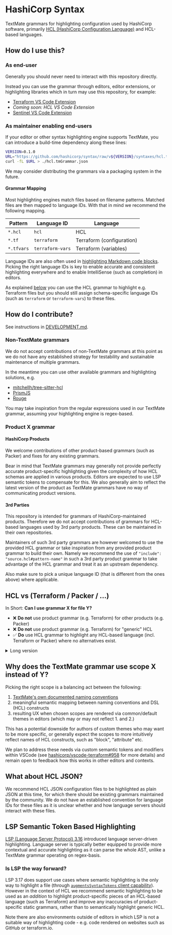 # HashiCorp Syntax

TextMate grammars for highlighting configuration used by HashiCorp software, primarily [HCL (HashiCorp Configuration Language)](https://github.com/hashicorp/hcl) and HCL-based languages.

## How do I use this?

### As end-user

Generally you should never need to interact with this repository directly.

Instead you can use the grammar through editors, editor extensions, or highlighting libraries which in turn may use this repository, for example:

 - [Terraform VS Code Extension](https://marketplace.visualstudio.com/items?itemName=HashiCorp.terraform)
 - _Coming soon: HCL VS Code Extension_
 -  [Sentinel VS Code Extension](https://marketplace.visualstudio.com/items?itemName=HashiCorp.sentinel)

### As maintainer enabling end-users

If your editor or other syntax highlighting engine supports TextMate, you can introduce a build-time dependency along these lines:

```sh
VERSION=0.1.0
URL="https://github.com/hashicorp/syntax/raw/v${VERSION}/syntaxes/hcl.tmGrammar.json"
curl -fL $URL > ./hcl.tmGrammar.json
```

We may consider distributing the grammars via a packaging system in the future.

#### Grammar Mapping

Most highlighting engines match files based on filename patterns. Matched files are then mapped to language IDs. With that in mind we recommend the following mapping.

| Pattern     | Language ID      | Language                  |
| ----------- | ---------------- | ------------------------- |
| `*.hcl`     | `hcl`            | HCL                       |
| `*.tf`      | `terraform`      | Terraform (configuration) |
| `*.tfvars`  | `terraform-vars` | Terraform (variables)     |

Language IDs are also often used in [highlighting Markdown code blocks](https://www.markdownguide.org/extended-syntax/#syntax-highlighting). Picking the right language IDs is key to enable accurate and consistent highlighting everywhere and to enable IntelliSense (such as completion) in editors.

As explained [below](#hcl-vs-terraform--packer--) you can use the HCL grammar to highlight e.g. Terraform files but you should still assign schema-specific language IDs (such as `terraform` or `terraform-vars`) to these files.

## How do I contribute?

See instructions in [DEVELOPMENT.md](./DEVELOPMENT.md).

### Non-TextMate grammars

We do not accept contributions of non-TextMate grammars at this point as we do not have any established strategy for testability and sustainable maintenance of multiple grammars.

In the meantime you can use other available grammars and highlighting solutions, e.g.

 - [mitchellh/tree-sitter-hcl](https://github.com/mitchellh/tree-sitter-hcl)
 - [PrismJS](https://prismjs.com/#supported-languages)
 - [Rouge](http://rouge.jneen.net/v3.28.0/hcl/)

You may take inspiration from the regular expressions used in our TextMate grammar, assuming your highlighting engine is regex-based.

### Product X grammar

#### HashiCorp Products

We welcome contributions of other product-based grammars (such as Packer) and fixes for any existing grammars.

Bear in mind that TextMate grammars may generally not provide perfectly accurate product-specific highlighting given the complexity of how HCL schemas are applied in various products. Editors are expected to use LSP semantic tokens to compensate for this. We also generally aim to reflect the latest version of the product as TextMate grammars have no way of communicating product versions.

#### 3rd Parties

This repository is intended for grammars of HashiCorp-maintained products. Therefore we do not accept contributions of grammars for HCL-based languages used by 3rd party products. These can be maintained in their own repositories.

Maintainers of such 3rd party grammars are however welcomed to use the provided HCL grammar or take inspiration from any provided product grammar to build their own. Namely we recommend the use of `"include": "source.hcl#pattern-name"` in such a 3rd party product grammar to take advantage of the HCL grammar and treat it as an upstream dependency.

Also make sure to pick a unique language ID (that is different from the ones above) where applicable.

## HCL vs (Terraform / Packer / ...)

In Short: **Can I use grammar X for file Y?**

 - ❌ **Do not** use product grammar (e.g. Terraform) for other products (e.g. Packer)
 - ❌ **Do not** use product grammar (e.g. Terraform) for "generic" HCL
 - ✅ **Do** use HCL grammar to highlight any HCL-based language (incl. Terraform or Packer) where no alternatives exist.

<details>
  <summary markdown="span">Long version</summary>

HCL is a schema-based language. Schema is an integral part of any HCL-based language as it declares the names of blocks, names of attributes, expected expressions and data types etc. You can think of it as similar to JSON schemas in JSON.

The language itself (HCL) cannot and should not imply any schema, i.e. does _not_ imply any block or attribute names. Schema is what makes the language product-specific.

To put it simply:

```
HCL + Schema (e.g. Terraform or Packer) = Product-specific language (Terraform language or Packer language).
```

To provide any product-specific feature, either more precise product-specific highlighting or any IntelliSense, such as completion, hover, go-to-definition etc., editors need to know what schema to use.

For example, to understand the meaning of `resource` block in Terraform when user hovers over it, the editor needs to know the file is a Terraform configuration file. Unlike `terraform`, `hcl` does not convey that information.

Schemas may also differ even in the context of a single product (e.g. `terraform` vs `terraform-vars`). This is why it's essential to use documented language IDs.
</details>

## Why does the TextMate grammar use scope X instead of Y?

Picking the right scope is a balancing act between the following:

 1. [TextMate's own documented naming conventions](https://macromates.com/manual/en/language_grammars)
 1. meaningful semantic mapping between naming conventions and DSL (HCL) constructs
 1. resulting UX when chosen scopes are rendered via common/default themes in editors (which may or may not reflect 1. and 2.)

This has a potential downside for authors of custom themes who may want to be more specific, or generally expect the scopes to more intuitively reflect names of HCL constructs, such as "block", "attribute" etc.

We plan to address these needs via custom semantic tokens and modifiers within VSCode (see [hashicorp/vscode-terraform#958](https://github.com/hashicorp/vscode-terraform/pull/958) for more details) and remain open to feedback how this works in other editors and contexts.

## What about HCL JSON?

We recommend HCL JSON configuration files to be highlighted as plain JSON at this time, for which there should be existing grammars maintained by the community. We do not have an established convention for language IDs for these files as it is unclear whether and how language servers should interact with these files.

## LSP Semantic Token Based Highlighting

[LSP (Language Server Protocol) 3.16](https://microsoft.github.io/language-server-protocol/specifications/specification-3-16/) introduced language server-driven highlighting. Language server is typically better equipped to provide more contextual and accurate highlighting as it can parse the whole AST, unlike a TextMate grammar operating on regex-basis.

### Is LSP the way forward?

LSP 3.17 does support use cases where semantic highlighting is the only way to highlight a file (through [`augmentsSyntaxTokens` client capability](https://microsoft.github.io/language-server-protocol/specifications/lsp/3.17/specification/#semanticTokensClientCapabilities)). However in the context of HCL we recommend semantic highlighting to be used as an _addition_ to highlight product-specific pieces of an HCL-based language (such as Terraform) and improve any inaccuracies of product-specific static grammars, rather than to semantically highlight generic HCL.

Note there are also environments outside of editors in which LSP is not a suitable way of highlighting code - e.g. code rendered on websites such as GitHub or terraform.io.
